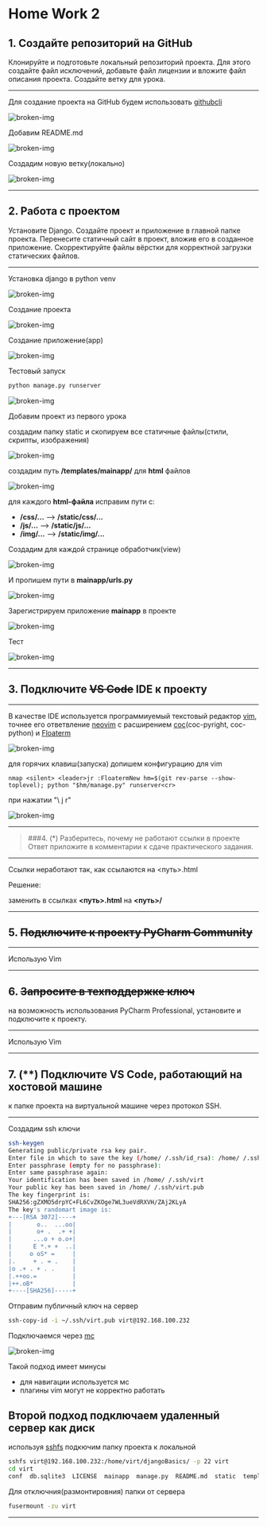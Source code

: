 # Home Work 2

## 1. Создайте репозиторий на GitHub

Клонируйте и подготовьте локальный репозиторий проекта.
Для этого создайте файл исключений,
добавьте файл лицензии и вложите файл описания проекта.
Создайте ветку для урока.

---

Для создание проекта на GitHub будем использовать
[githubcli](https://cli.github.com)

![broken-img](./home_work_2.md.d/task_1_repo_create.png)

Добавим README.md

![broken-img](./home_work_2.md.d/task_1_add_readme.png)

Создадим новую ветку(локально)

![broken-img](./home_work_2.md.d/task_1_make_branch.png)

---

## 2. Работа с проектом

Установите Django.
Создайте проект и приложение в главной папке проекта.
Перенесите статичный сайт в проект, вложив его в созданное приложение.
Скорректируйте файлы вёрстки для корректной загрузки статических файлов.

---

Установка django в python venv

![broken-img](./home_work_2.md.d/task_2_install_django.png)

Создание проекта

![broken-img](./home_work_2.md.d/task_2_make_project.png)

Создание приложение(app)

![broken-img](./home_work_2.md.d/task_2_make_app.png)

Тестовый запуск

```bash
python manage.py runserver
```

![broken-img](./home_work_2.md.d/task_2_empty_server.png)

Добавим проект из первого урока

создадим папку static и скопируем все статичные
файлы(стили, скрипты, изображения)

![broken-img](./home_work_2.md.d/task_2_copy_static_files.png)

создадим путь **/templates/mainapp/** для **html** файлов

![broken-img](./home_work_2.md.d/task_2_copy_template_files.png)

для каждого **html-файла** исправим пути с:

- **/css/...** --> **/static/css/...**
- **/js/...** --> **/static/js/...**
- **/img/...** --> **/static/img/...**

Создадим для каждой странице обработчик(view)

![broken-img](./home_work_2.md.d/task_2_make_views.png)

И пропишем пути в **mainapp/urls.py**

![broken-img](./home_work_2.md.d/task_2_make_url.png)

Зарегистрируем приложение **mainapp** в проекте

![broken-img](./home_work_2.md.d/task_2_reg_app.png)

Тест

![broken-img](./home_work_2.md.d/task_2_test.png)

---

## 3. Подключите <s>VS Code</s> IDE к проекту

---

В качестве IDE используется программиуемый текстовый редактор
[vim](https://ru.wikipedia.org/wiki/Vim),
точнее его ответвление [neovim](https://neovim.io) c расширением
[coc](https://github.com/neoclide/coc.nvim)(coc-pyright, coc-python)
и [Floaterm](https://github.com/voldikss/vim-floaterm)

![broken-img](./home_work_2.md.d/task_3_ide.png)

для горячих клавиш(запуска)
допишем конфигурацию для vim

```vimscript
nmap <silent> <leader>jr :FloatermNew hm=$(git rev-parse --show-toplevel); python "$hm/manage.py" runserver<cr>
```

при нажатии "\ j r"

![broken-img](./home_work_2.md.d/task_3_ide_hotkey.png)

---

> ###4. (*) Разберитесь, почему не работают ссылки в проекте
Ответ приложите в комментарии к сдаче практического задания.

---

Cсылки неработают так, как ссылаются на <путь>.html

Решение:

заменить в ссылках **<путь>.html** на **<путь>/**

---

## 5. <s>Подключите к проекту PyCharm Community</s>

---

Использую Vim

---

## 6. <s>Запросите в техподдержке ключ</s>
на возможность использования PyCharm Professional,
установите и подключите к проекту.

---

Использую Vim

---

## 7. (**) Подключите VS Code, работающий на хостовой машине
к папке проекта на виртуальной машине через протокол SSH.

---

Создадим ssh ключи

```bash
ssh-keygen
Generating public/private rsa key pair.
Enter file in which to save the key (/home/ /.ssh/id_rsa): /home/ /.ssh/virt
Enter passphrase (empty for no passphrase):
Enter same passphrase again:
Your identification has been saved in /home/ /.ssh/virt
Your public key has been saved in /home/ /.ssh/virt.pub
The key fingerprint is:
SHA256:gZXMO5drpYC+FL6CvZKOge7WL3ueVdRXVH/ZAj2KLyA
The key's randomart image is:
+---[RSA 3072]----+
|       o..  ...oo|
|       o+ .  .+ +|
|      ...o + o.o+|
|      E *.+ +  ..|
|     o oS* =     |
|.     + . = .    |
|o .+ . + . .     |
|.++oo.=          |
|++.oB*           |
+----[SHA256]-----+
```

Отправим публичный ключ на сервер

```bash
ssh-copy-id -i ~/.ssh/virt.pub virt@192.168.100.232
```

Подключаемся через
[mc](http://rus-linux.net/MyLDP/consol/midnight-commander.html)

![broken-img](./home_work_2.md.d/task_7_ssh_edit_1.png)

Такой подход имеет минусы

- для навигации используется мс
- плагины vim могут не корректно работать

## Второй подход подключаем удаленный сервер как диск

используя [sshfs](https://ru.wikipedia.org/wiki/SSHFS) подкючим папку проекта
к локальной

```bash
sshfs virt@192.168.100.232:/home/virt/djangoBasics/ -p 22 virt
cd virt
conf  db.sqlite3  LICENSE  mainapp  manage.py  README.md  static  templates  www-env
```

Для отключния(размонтировния) папки от сервера

```bash
fusermount -zu virt
```

---
